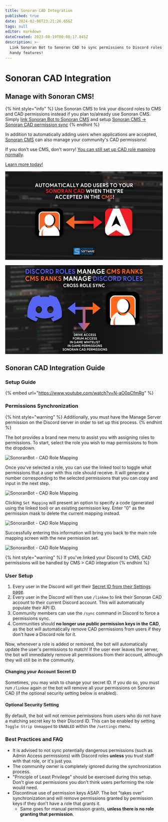 ```yaml
---
title: Sonoran CAD Integration
published: true
date: 2024-02-06T23:21:26.656Z
tags: null
editor: markdown
dateCreated: 2023-08-19T00:08:17.845Z
description: >-
  Link Sonoran Bot to Sonoran CAD to sync permissions to Discord roles and other
  handy features!
---
```


# Sonoran CAD Integration

## Manage with Sonoran CMS!

{% hint style="info" %}
Use Sonoran CMS to link your discord roles to CMS and CAD permissions instead if you plan to/already use Sonoran CMS. Simply [link Sonoran Bot to Sonoran CMS](sonoran-cms-integration/) and setup [Sonoran CMS -> Sonoran CAD permission sync](https://info.sonorancms.com/integration-capabilities/sonoran-cad-sync)&#x20;
{% endhint %}

In addition to automatically adding users when applications are accepted, [Sonoran CMS](https://info.sonorancms.com/why-choose-sonoran-cms/why-choose-sonoran-cms) can also manage your community's CAD permissions!

If you don't use CMS, don't worry! [You can still set up CAD role mapping normally](sonoran-cad-integration.md#cad-integration).

[Learn more today!](https://info.sonorancms.com/why-choose-sonoran-cms/why-choose-sonoran-cms)

![CMS x CAD Promotional Image](getting-started/sonoran-cad-integration/CMSxCAD.webp)

![CMS x Discord Promotional Image](getting-started/sonoran-cad-integration/CMSxDiscord.webp)

## Sonoran CAD Integration Guide <a href="#cad-integration" id="cad-integration"></a>

### Setup Guide

{% embed url="https://www.youtube.com/watch?v=N-aO0pCfmRg" %}

### Permissions Synchronization

{% hint style="warning" %}
Additionally, you must have the Manage Server permission on the Discord server in order to set up this process.
{% endhint %}

The bot provides a brand new menu to assist you with assigning roles to permissions. To start, select the role you wish to map permissions to from the dropdown.

![SonoranBot - CAD Role Mapping](getting-started/sonoran-cad-integration/bot\_cadrolemap01.png)

Once you've selected a role, you can use the linked tool to toggle what permissions that a user with this role should receive. It will generate a number corresponding to the selected permissions that you can copy and input in the next step.

![SonoranBot - CAD Role Mapping](getting-started/sonoran-cad-integration/bot\_cadrolemap02.png)

Clicking `Set Mapping` will present an option to specify a code (generated using the linked tool) or an existing permission key. Enter "0" as the permission mask to delete the current mapping instead.

![SonoranBot - CAD Role Mapping](getting-started/sonoran-cad-integration/bot\_cadrolemap03.png)

Successfully entering this information will bring you back to the main role mapping screen with the new permission set.

![SonoranBot - CAD Role Mapping](getting-started/sonoran-cad-integration/bot\_cadrolemap04.png)

{% hint style="warning" %}
If you've linked your Discord to CMS, CAD permissions will be handled by CMS > CAD integration
{% endhint %}

### User Setup

1. Every user in the Discord will get their [Secret ID from their Settings page](https://info.sonorancad.com/sonoran-cad/api-integration/getting-started/account-secret-id).
2. Every user in the Discord will then use `/linkme` to link their Sonoran CAD account to their current Discord account. This will automatically populate their API ID.
3. Community members can use the `/sync` command in Discord to force a permissions sync.
4. Communities should **no longer use public permission keys in the CAD**, as the bot will automatically remove CAD permissions from users if they don't have a Discord role for it.

Now, whenever a role is added or removed, the bot will automatically update the user's permissions to match! If the user ever leaves the server, the bot will immediately remove all permissions from their account, although they will still be in the community.

#### Changing your Account Secret ID

Sometimes, you may wish to change your secret ID. If you do so, you must run `/linkme` again or the bot will remove all your permissions on Sonoran CAD (if the optional security setting below is enabled).

#### Optional Security Setting

By default, the bot will not remove permissions from users who do not have a matching secret key to their Discord ID. This can be enabled by setting `Toggle Strip Unmapped` to `ENABLED` within the `/settings` menu.

### Best Practices and FAQ

* It is advised to not sync potentially dangerous permissions (such as Admin Access permissions) with Discord roles **unless** you trust staff with that role, or it's just you.
* The community owner is completely ignored during the synchronization process.
* "Principle of Least Privilege" should be exercised during this setup. Don't give out permissions you don't think users performing the role would need.
* Discontinue use of permission keys ASAP. The bot "takes over" synchronization and will remove permissions granted by permission keys if they don't have a role that grants it.
  * Same goes for manual permission grants, **unless there is no role granting that permission**.
